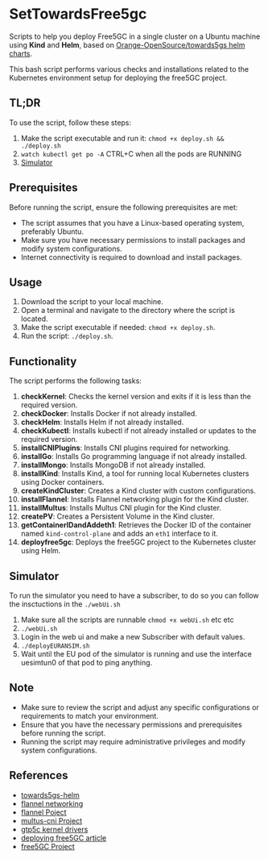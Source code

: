 # SetTowardsFree5gc
Scripts to help you deploy Free5GC in a single cluster on a Ubuntu machine using **Kind** and **Helm**, based on [Orange-OpenSource/towards5gs helm charts](https://github.com/Orange-OpenSource/towards5gs-helm/tree/main/charts).

This bash script performs various checks and installations related to the Kubernetes environment setup for deploying the free5GC project.

## TL;DR

To use the script, follow these steps:

1. Make the script executable and run it: `chmod +x deploy.sh && ./deploy.sh`
2. `watch kubectl get po -A` CTRL+C when all the pods are RUNNING
3. [Simulator](#Simulator)

## Prerequisites

Before running the script, ensure the following prerequisites are met:

- The script assumes that you have a Linux-based operating system, preferably Ubuntu.
- Make sure you have necessary permissions to install packages and modify system configurations.
- Internet connectivity is required to download and install packages.

## Usage

1. Download the script to your local machine.
2. Open a terminal and navigate to the directory where the script is located.
3. Make the script executable if needed: `chmod +x deploy.sh`.
4. Run the script: `./deploy.sh`.

## Functionality

The script performs the following tasks:

1. **checkKernel**: Checks the kernel version and exits if it is less than the required version.
2. **checkDocker**: Installs Docker if not already installed.
3. **checkHelm**: Installs Helm if not already installed.
4. **checkKubectl**: Installs kubectl if not already installed or updates to the required version.
5. **installCNIPlugins**: Installs CNI plugins required for networking.
6. **installGo**: Installs Go programming language if not already installed.
7. **installMongo**: Installs MongoDB if not already installed.
8. **installKind**: Installs Kind, a tool for running local Kubernetes clusters using Docker containers.
9. **createKindCluster**: Creates a Kind cluster with custom configurations.
10. **installFlannel**: Installs Flannel networking plugin for the Kind cluster.
11. **installMultus**: Installs Multus CNI plugin for the Kind cluster.
12. **createPV**: Creates a Persistent Volume in the Kind cluster.
13. **getContainerIDandAddeth1**: Retrieves the Docker ID of the container named `kind-control-plane` and adds an `eth1` interface to it.
14. **deployfree5gc**: Deploys the free5GC project to the Kubernetes cluster using Helm.

<a id="simulator"></a>
## Simulator
To run the simulator you need to have a subscriber, to do so you can follow the insctuctions in the `./webUi.sh`

1. Make sure all the scripts are runnable `chmod +x webUi.sh` etc etc
2. `./webUi.sh`
3. Login in the web ui and make a new Subscriber with default values.
4. `./deployEURANSIM.sh`
5. Wait until the EU pod of the simulator is running and use the interface uesimtun0 of that pod to ping anything. 

## Note

- Make sure to review the script and adjust any specific configurations or requirements to match your environment.
- Ensure that you have the necessary permissions and prerequisites before running the script.
- Running the script may require administrative privileges and modify system configurations.

## References

- [towards5gs-helm](https://github.com/Orange-OpenSource/towards5gs-helm)
- [flannel networking](https://routemyip.com/posts/k8s/setup/flannel/#the-solution)
- [flannel Poject](https://github.com/flannel-io/flannel/)
- [multus-cni Project](https://github.com/k8snetworkplumbingwg/multus-cni)
- [gtp5c kernel drivers](https://github.com/free5gc/gtp5g)
- [deploying free5GC article](https://medium.com/rahasak/deploying-5g-core-network-with-free5gc-kubernets-and-helm-charts-29741cea3922)
- [free5GC Project](https://www.free5gc.org/)




